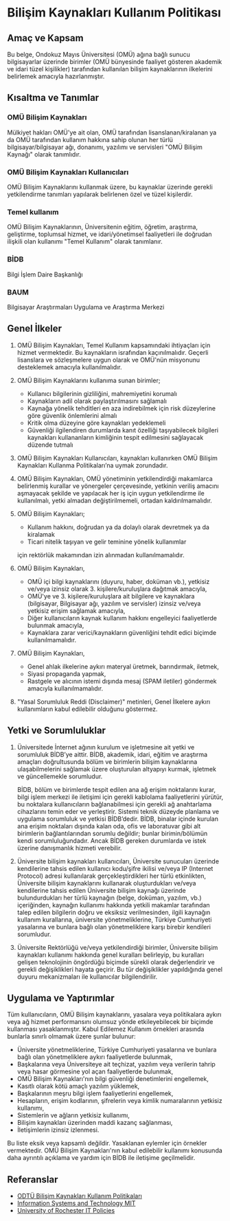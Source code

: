 Bilişim Kaynakları Kullanım Politikası
=======================================

Amaç ve Kapsam
--------------

Bu belge, Ondokuz Mayıs Üniversitesi (OMÜ) ağına bağlı sunucu bilgisayarlar
üzerinde birimler (OMÜ bünyesinde faaliyet gösteren akademik ve idari tüzel
kişilikler) tarafından kullanılan bilişim kaynaklarının ilkelerini belirlemek
amacıyla hazırlanmıştır.

Kısaltma ve Tanımlar
--------------------

### OMÜ Bilişim Kaynakları

Mülkiyet hakları OMÜ'ye ait olan, OMÜ tarafından lisanslanan/kiralanan ya da OMÜ
tarafından kullanım hakkına sahip olunan her türlü bilgisayar/bilgisayar ağı,
donanımı, yazılımı ve servisleri "OMÜ Bilişim Kaynağı" olarak tanımlıdır.

### OMÜ Bilişim Kaynakları Kullanıcıları

OMÜ Bilişim Kaynaklarını kullanmak üzere, bu kaynaklar üzerinde gerekli
yetkilendirme tanımları yapılarak belirlenen özel ve tüzel kişilerdir.

### Temel kullanım

OMÜ Bilişim Kaynaklarının, Üniversitenin eğitim, öğretim, araştırma, geliştirme,
toplumsal hizmet, ve idari/yönetimsel faaliyetleri ile doğrudan ilişkili olan
kullanımı "Temel Kullanım" olarak tanımlanır.

### BİDB

Bilgi İşlem Daire Başkanlığı

### BAUM

Bilgisayar Araştırmaları Uygulama ve Araştırma Merkezi

Genel İlkeler
------------

1. OMÜ Bilişim Kaynakları, Temel Kullanım kapsamındaki ihtiyaçları için hizmet
   vermektedir. Bu kaynakların israfından kaçınılmalıdır. Geçerli lisanslara ve
   sözleşmelere uygun olarak ve OMÜ'nün misyonunu desteklemek amacıyla
   kullanılmalıdır.

1. OMÜ Bilişim Kaynaklarını kullanıma sunan birimler;

   - Kullanıcı bilgilerinin gizliliğini, mahremiyetini korumalı
   - Kaynakların adil olarak paylaştırılmasını sağlamalı
   - Kaynağa yönelik tehditleri en aza indirebilmek için risk düzeylerine göre
     güvenlik önlemlerini almalı
   - Kritik olma düzeyine göre kaynakları yedeklemeli
   - Güvenliği ilgilendiren durumlarda kanıt özelliği taşıyabilecek bilgileri
     kaynakları kullananların kimliğinin tespit edilmesini sağlayacak düzende
     tutmalı

1. OMÜ Bilişim Kaynakları Kullanıcıları, kaynakları kullanırken OMÜ Bilişim
   Kaynakları Kullanma Politikaları’na uymak zorundadır.

1. OMÜ Bilişim Kaynakları, OMÜ yönetiminin yetkilendirdiği makamlarca
   belirlenmiş kurallar ve yönergeler çerçevesinde, yetkinin veriliş amacını
   aşmayacak şekilde ve yapılacak her iş için uygun yetkilendirme ile
   kullanılmalı, yetki almadan değiştirilmemeli, ortadan kaldırılmamalıdır.

1. OMÜ Bilişim Kaynakları;

   - Kullanım hakkını, doğrudan ya da dolaylı olarak devretmek ya da kiralamak
   - Ticari nitelik taşıyan ve gelir teminine yönelik kullanımlar

   için rektörlük makamından izin alınmadan kullanılmamalıdır.

1. OMÜ Bilişim Kaynakları,

   - OMÜ içi bilgi kaynaklarını (duyuru, haber, doküman vb.), yetkisiz ve/veya
     izinsiz olarak 3. kişilere/kuruluşlara dağıtmak amacıyla,
   - OMÜ'ye ve 3. kişilere/kuruluşlara ait bilgilere ve kaynaklara (bilgisayar,
     Bilgisayar ağı, yazılım ve servisler) izinsiz ve/veya yetkisiz erişim
     sağlamak amacıyla,
   - Diğer kullanıcıların kaynak kullanım hakkını engelleyici faaliyetlerde
     bulunmak amacıyla,
   - Kaynaklara zarar verici/kaynakların güvenliğini tehdit edici biçimde
     kullanılmamalıdır.

1. OMÜ Bilişim Kaynakları,

   - Genel ahlak ilkelerine aykırı materyal üretmek, barındırmak, iletmek,
   - Siyasi propaganda yapmak,
   - Rastgele ve alıcının istemi dışında mesaj (SPAM iletiler) göndermek
     amacıyla kullanılmamalıdır.

1. "Yasal Sorumluluk Reddi (Disclaimer)" metinleri, Genel İlkelere aykırı
   kullanımların kabul edilebilir olduğunu göstermez.

Yetki ve Sorumluluklar
---------------------

1. Üniversitede İnternet ağının kurulum ve işletmesine ait yetki ve sorumluluk
   BİDB’ye aittir. BİDB, akademik, idari, eğitim ve araştırma amaçları
   doğrultusunda bölüm ve birimlerin bilişim kaynaklarına ulaşabilmelerini
   sağlamak üzere oluşturulan altyapıyı kurmak, işletmek ve güncellemekle
   sorumludur.

   BİDB, bölüm ve birimlerde tespit edilen ana ağ erişim noktalarını
   kurar, bilgi işlem merkezi ile iletişimi için gerekli kablolama
   faaliyetlerini yürütür, bu noktalara kullanıcıların bağlanabilmesi için
   gerekli ağ anahtarlama cihazlarını temin eder ve yerleştirir. Sistemi teknik
   düzeyde planlama ve uygulama sorumluluk ve yetkisi BİDB’dedir. BİDB, binalar
   içinde kurulan ana erişim noktaları dışında kalan oda, ofis ve laboratuvar
   gibi alt birimlerin bağlantılarından sorumlu değildir; bunlar birimin/bölümün
   kendi sorumluluğundadır. Ancak BİDB gereken durumlarda ve istek üzerine
   danışmanlık hizmeti verebilir.

1. Üniversite bilişim kaynakları kullanıcıları, Üniversite sunucuları üzerinde
   kendilerine tahsis edilen kullanıcı kodu/şifre ikilisi ve/veya IP (Internet
   Protocol) adresi kullanılarak gerçekleştirdikleri her türlü etkinlikten,
   Üniversite bilişim kaynaklarını kullanarak oluşturdukları ve/veya kendilerine
   tahsis edilen Üniversite bilişim kaynağı üzerinde bulundurdukları her türlü
   kaynağın (belge, doküman, yazılım, vb.) içeriğinden, kaynağın kullanımı
   hakkında yetkili makamlar tarafından talep edilen bilgilerin doğru ve
   eksiksiz verilmesinden, ilgili kaynağın kullanım kurallarına, üniversite
   yönetmeliklerine, Türkiye Cumhuriyeti yasalarına ve bunlara bağlı olan
   yönetmeliklere karşı birebir kendileri sorumludur.

1. Üniversite Rektörlüğü ve/veya yetkilendirdiği birimler, Üniversite bilişim
   kaynakları kullanımı hakkında genel kuralları belirleyip, bu kuralları
   gelişen teknolojinin öngördüğü biçimde sürekli olarak değerlendirir ve
   gerekli değişiklikleri hayata geçirir. Bu tür değişiklikler yapıldığında
   genel duyuru mekanizmaları ile kullanıcılar bilgilendirilir.

Uygulama ve Yaptırımlar
-----------------------

Tüm kullanıcıların, OMÜ Bilişim kaynaklarını, yasalara veya politikalara aykırı
veya ağ hizmet performansını olumsuz yönde etkileyebilecek bir biçimde
kullanması yasaklanmıştır. Kabul Edilemez Kullanım örnekleri arasında bunlarla
sınırlı olmamak üzere şunlar bulunur:

- Üniversite yönetmeliklerine, Türkiye Cumhuriyeti yasalarına ve bunlara bağlı
  olan yönetmeliklere aykırı faaliyetlerde bulunmak,
- Başkalarına veya Üniversiteye ait teçhizat, yazılım veya verilerin tahrip veya
  hasar görmesine yol açan faaliyetlerde bulunmak,
- OMÜ Bilişim Kaynakları'nın bilgi güvenliği denetimlerini engellemek,
- Kasıtlı olarak kötü amaçlı yazılım yüklemek,
- Başkalarının meşru bilgi işlem faaliyetlerini engellemek,
- Hesapların, erişim kodlarının, şifrelerin veya kimlik numaralarının yetkisiz
  kullanımı,
- Sistemlerin ve ağların yetkisiz kullanımı,
- Bilişim kaynakları üzerinden maddi kazanç sağlanması,
- İletişimlerin izinsiz izlenmesi.

Bu liste eksik veya kapsamlı değildir. Yasaklanan eylemler için örnekler
vermektedir. OMÜ Bilişim Kaynakları'nın kabul edilebilir kullanımı konusunda
daha ayrıntılı açıklama ve yardım için BİDB ile iletişime geçilmelidir.

Referanslar
-----------

- [ODTÜ Bilişim Kaynakları Kullanım Politikaları](http://www.metu.edu.tr/tr/bilisim-etigi)
- [Information Systems and Technology MIT](https://ist.mit.edu/about/it-policies)
- [University of Rochester IT Policies](http://tech.rochester.edu/policy/)